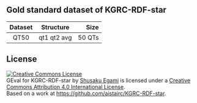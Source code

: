 ## Gold standard dataset of KGRC-RDF-star

| **Dataset** | **Structure** | **Size** |
| :---------: | :---------------------: | ----------: | 
|   QT50   | qt1 qt2 avg | 50 QTs |


## License
<a rel="license" href="http://creativecommons.org/licenses/by/4.0/"><img alt="Creative Commons License" style="border-width:0" src="https://i.creativecommons.org/l/by/4.0/88x31.png" /></a><br /><span xmlns:dct="http://purl.org/dc/terms/" href="http://purl.org/dc/dcmitype/Dataset" property="dct:title" rel="dct:type">GEval for KGRC-RDF-star</span> by <a xmlns:cc="http://creativecommons.org/ns#" href="https://github.com/Ease112/GEval-forKGRC-RDF-star" property="cc:attributionName" rel="cc:attributionURL">Shusaku Egami</a> is licensed under a <a rel="license" href="http://creativecommons.org/licenses/by/4.0/">Creative Commons Attribution 4.0 International License</a>.<br />Based on a work at <a xmlns:dct="http://purl.org/dc/terms/" href="https://github.com/aistairc/KGRC-RDF-star" rel="dct:source">https://github.com/aistairc/KGRC-RDF-star</a>.
